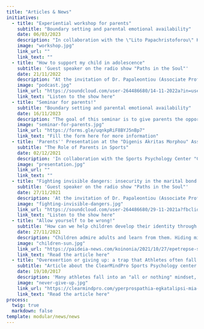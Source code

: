 ```yaml
---
title: "Articles & News"
initiatives:
  - title: "Experiential workshop for parents"
    subtitle: "Boundary setting and parental emotional availability"
    date: 06/03/2023
    description: "In collaboration with the \"Lito Papachristoforou\" Kindergarten/University of Cyprus Nursery School, an experiential workshop was held for parents of pre-primary school children.</br></br> Thank you to all the parents for sharing their experiences with the group!\n"
    image: "workshop.jpg"
    link_url: ""
    link_text: ""
  - title: "How to support my child in adolescence"
    subtitle: 'Guest speaker on the radio show "Paths in the Soul"'
    date: 21/11/2022
    description: "At the invitation of Dr. Papaleontiou (Associate Professor of Psychology), we spoke on the radio show \"Paths in the Soul\" about the needs of adolescents and the ways in which parents can be supportive of them during this demanding developmental period of their lives.\n"
    image: "podcast.jpg"
    link_url: "https://soundcloud.com/user-264486680/14-11-2022a?in=user-264486680/sets/dq2yqblelube"
    link_text: "Listen to the show here"
  - title: "Seminar for parents!"
    subtitle: "Boundary setting and parental emotional availability"
    date: 16/11/2023
    description: "The goal of this seminar is to give parents the opportunity to learn more about the importance of setting boundaries and to practice effective boundary setting while remaining emotionally available to their children.</br></br> The nature of the seminar will be reflective and experiential!\n"
    image: "seminar-for-parents.jpg"
    link_url: "https://forms.gle/uqnkpRiF8BYJ5nBp7"
    link_text: "Fill the form here for more information"
  - title: 'Parents'' Presentation at the "Digenis Akritas Morphou" Association'
    subtitle: "The Role of Parents in Sports"
    date: 02/12/2021
    description: 'In collaboration with the Sports Psychology Center "ClearmindPro - Sport Psychology Services" we talked about practices that parents can utilize to support their children in sports.'
    image: "presentation.jpg"
    link_url: ""
    link_text: ""
  - title: "Fighting invisible dangers: insecurity in the marital bond and its effects on children"
    subtitle: 'Guest speaker on the radio show "Paths in the Soul"'
    date: 27/11/2021
    description: 'At the invitation of Dr. Papaleontiou (Associate Professor of Psychology), we spoke on the radio show "Paths of the Soul" about insecurity in the marital bond and possible effects on the exercise of parenthood.'
    image: "fighting-invisible-dangers.jpg"
    link_url: "https://soundcloud.com/user-264486680/29-11-2021a?fbclid=IwAR2tdHmLM_l4SeNUWBsdMZcu9muJg7Z3R3ed9gAAEOn5gapP_L16IOR9wnE"
    link_text: "Listen to the show here"
  - title: "Allow yourself to be wrong!"
    subtitle: "How can we help children develop their identity through admitting our own mistakes?"
    date: 27/11/2021
    description: "Children admire adults and learn from them. Hiding mistakes may create unrealistic expectations, while admitting them fosters honesty, self-compassion, and trust. Embracing imperfection helps children develop a balanced identity and genuine relationships."
    image: "children-sun.jpg"
    link_url: "https://paideia-news.com/koinonia/2021/10/27/epetrepse-ston-eayto-soy-na-einai-lathos/?fbclid=IwAR3kcBULikq0xsDurYTzMD4ltjvIUN1DEzFGlIfbDpdpSC090-tK-xL7P8w"
    link_text: "Read the article here"
  - title: "Overexertion or giving up: a trap that Athletes often fall into"
    subtitle: "Article about the ClearMindPro Sports Psychology center - Sport Psychology Services"
    date: 19/10/2017
    description: 'Many athletes fall into an "all or nothing" mindset, driven by a deep need to prove their worth. This can lead to either extreme effort or complete withdrawal. The fear of failure often causes them to avoid trying, so they can blame defeat on lack of effort rather than lack of ability. True progress comes from believing in oneself, setting realistic goals, and learning from setbacks rather than justifying them.'
    image: "never-give-up.jpg"
    link_url: "https://clearmindpro.com/yperprospathia-egkatalipsi-mia-pagida-pou-sychna-peftoun-athlites/"
    link_text: "Read the article here"
process:
  twig: true
  markdown: false
template: modular/news/news
---
```

